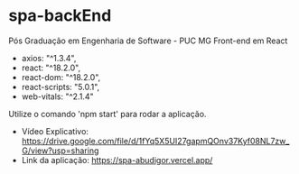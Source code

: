 # spa-backEnd
Pós Graduação em Engenharia de Software - PUC MG
Front-end em React
 - axios: "^1.3.4",
 - react: "^18.2.0",
 - react-dom: "^18.2.0",
 - react-scripts: "5.0.1",
 - web-vitals: "^2.1.4"

Utilize o comando 'npm start' para rodar a aplicação.

- Vídeo Explicativo: https://drive.google.com/file/d/1fYq5X5UI27gapmQOnv37Kyf08NL7zw_G/view?usp=sharing
- Link da aplicação: https://spa-abudigor.vercel.app/
